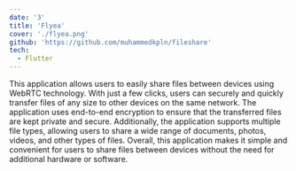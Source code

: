 ```yaml
---
date: '3'
title: 'Flyea'
cover: './flyea.png'
github: 'https://github.com/muhammedkpln/fileshare'
tech:
  - Flutter
---
```


This application allows users to easily share files between devices using WebRTC technology. With just a few clicks, users can securely and quickly transfer files of any size to other devices on the same network. The application uses end-to-end encryption to ensure that the transferred files are kept private and secure. Additionally, the application supports multiple file types, allowing users to share a wide range of documents, photos, videos, and other types of files. Overall, this application makes it simple and convenient for users to share files between devices without the need for additional hardware or software.
